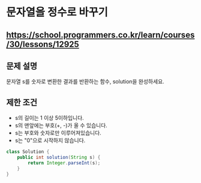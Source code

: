 # 문자열을 정수로 바꾸기
https://school.programmers.co.kr/learn/courses/30/lessons/12925
---
## 문제 설명
문자열 s를 숫자로 변환한 결과를 반환하는 함수, solution을 완성하세요.

## 제한 조건
+ s의 길이는 1 이상 5이하입니다.
+ s의 맨앞에는 부호(+, -)가 올 수 있습니다.
+ s는 부호와 숫자로만 이루어져있습니다.
+ s는 "0"으로 시작하지 않습니다.
```java
class Solution {
    public int solution(String s) {
        return Integer.parseInt(s);
    }
}
```
